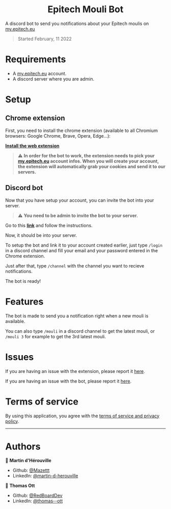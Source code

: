 <h1 align="center">Epitech Mouli Bot</h1>

A discord bot to send you notifications about your Epitech moulis on [my.epitech.eu](https://my.epitech.eu)

> Started February, 11 2022

# Requirements

- A [my.epitech.eu](https://my.epitech.eu) account.
- A discord server where you are admin.

# Setup

## Chrome extension
First, you need to install the chrome extension (available to all Chromium browsers: Google Chrome, Brave, Opera, Edge...):

 **[Install the web extension](https://chrome.google.com/webstore/detail/epitech-mouli-bot/njgkdlhcpojpejgbcfadnmnlphfpcdpi)**

> ⚠️ **In order for the bot to work, the extension needs to pick your [my.epitech.eu](https://my.epitech.eu) account infos. When you will create your account, the extension will automatically grab your cookies and send it to our servers.**

## Discord bot

Now that you have setup your account, you can invite the bot into your server.
> ⚠️ **You need to be admin to invite the bot to your server.**

Go to this **[link](https://discord.com/api/oauth2/authorize?client_id=1045341766808772638&permissions=137439365184&scope=bot%20applications.commands)** and follow the instructions.

Now, it should be into your server.

To setup the bot and link it to your account created earlier, just type `/login` in a discord channel and fill your email and your password entered in the Chrome extension.

Just after that, type `/channel` with the channel you want to recieve notifications.

The bot is ready!

# Features

The bot is made to send you a notification right when a new mouli is available.

You can also type `/mouli` in a discord channel to get the latest mouli, or `/mouli 3` for example to get the 3rd latest mouli.

# Issues

If you are having an issue with the extension, please report it [here](https://github.com/EpitechMouliBot/browser-extension/issues).

If you are having an issue with the bot, please report it [here](https://github.com/EpitechMouliBot/discord-bot/issues).

# Terms of service

By using this application, you agree with the [terms of service and privacy policy](https://epitechmoulibot.substack.com/p/cgu-epitechmoulibot).

***

# Authors

👤 **Martin d'Hérouville**

* Github: [@Mazettt](https://github.com/Mazettt)
* LinkedIn: [@martin-d-herouville](https://linkedin.com/in/martin-d-herouville)

👤 **Thomas Ott**

* Github: [@RedBoardDev](https://github.com/RedBoardDev)
* LinkedIn: [@thomas--ott](https://linkedin.com/in/thomas--ott)
